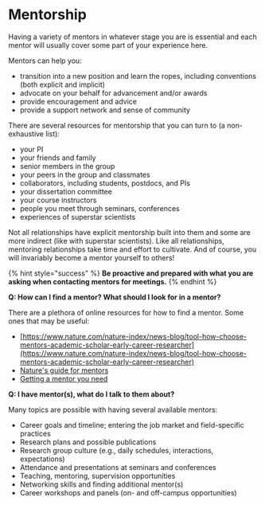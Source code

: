 # Mentorship

Having a variety of mentors in whatever stage you are is essential and each mentor will usually cover some part of your experience here.

Mentors can help you:

* transition into a new position and learn the ropes, including conventions (both explicit and implicit)
* advocate on your behalf for advancement and/or awards
* provide encouragement and advice
* provide a support network and sense of community

There are several resources for mentorship that you can turn to (a non-exhaustive list):

* your PI
* your friends and family
* senior members in the group
* your peers in the group and classmates
* collaborators, including students, postdocs, and PIs
* your dissertation committee
* your course instructors
* people you meet through seminars, conferences
* experiences of superstar scientists&#x20;

Not all relationships have explicit mentorship built into them and some are more indirect (like with superstar scientists). Like all relationships, mentoring relationships take time and effort to cultivate. And of course, you will invariably become a mentor yourself to others!

{% hint style="success" %}
**Be proactive and prepared with what you are asking when contacting mentors for meetings.**&#x20;
{% endhint %}

**Q: How can I find a mentor? What should I look for in a mentor?**

There are a plethora of online resources for how to find a mentor. Some ones that may be useful:

* [https://www.nature.com/nature-index/news-blog/tool-how-choose-mentors-academic-scholar-early-career-researcher](https://www.nature.com/nature-index/news-blog/tool-how-choose-mentors-academic-scholar-early-career-researcher)
* [Nature's guide for mentors](https://www.nature.com/articles/447791a)
* [Getting a mentor you need](https://www.science.org/content/article/getting-mentoring-you-need)

**Q: I have mentor(s), what do I talk to them about?**

Many topics are possible with having several available mentors:

* Career goals and timeline; entering the job market and field-specific practices
* Research plans and possible publications
* Research group culture (e.g., daily schedules, interactions, expectations)
* Attendance and presentations at seminars and conferences
* Teaching, mentoring, supervision opportunities
* Networking skills and finding additional mentor(s)
* Career workshops and panels (on- and off-campus opportunities)
